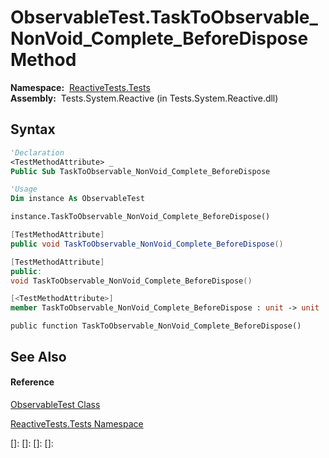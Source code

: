 # ObservableTest.TaskToObservable\_NonVoid\_Complete\_BeforeDispose Method

**Namespace:**  [ReactiveTests.Tests](ReactiveTests.Tests\ReactiveTests.Tests.md)  
**Assembly:**  Tests.System.Reactive (in Tests.System.Reactive.dll)

## Syntax

```vb
'Declaration
<TestMethodAttribute> _
Public Sub TaskToObservable_NonVoid_Complete_BeforeDispose
```

```vb
'Usage
Dim instance As ObservableTest

instance.TaskToObservable_NonVoid_Complete_BeforeDispose()
```

```csharp
[TestMethodAttribute]
public void TaskToObservable_NonVoid_Complete_BeforeDispose()
```

```c++
[TestMethodAttribute]
public:
void TaskToObservable_NonVoid_Complete_BeforeDispose()
```

```fsharp
[<TestMethodAttribute>]
member TaskToObservable_NonVoid_Complete_BeforeDispose : unit -> unit 
```

```jscript
public function TaskToObservable_NonVoid_Complete_BeforeDispose()
```

## See Also

#### Reference

[ObservableTest Class](ObservableTest\ObservableTest.md)

[ReactiveTests.Tests Namespace](ReactiveTests.Tests\ReactiveTests.Tests.md)

[]: 
[]: 
[]: 
[]: 